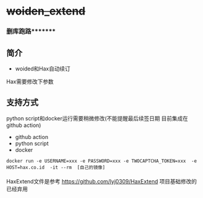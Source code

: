 
# ~~woiden_extend~~

### 删库跑路*******

## 简介

- woided和Hax自动续订

Hax需要修改下参数
## 支持方式
python script和docker运行需要稍微修改(不能提醒最后续签日期 目前集成在github action)

- github action
- python script
- docker

`docker run -e USERNAME=xxx -e PASSWORD=xxx -e TWOCAPTCHA_TOKEN=xxx  -e HOST=hax.co.id  -it --rm  [自己的镜像]` 







####

HaxExtend文件是参考 https://github.com/lyj0309/HaxExtend 项目基础修改的 已经弃用
